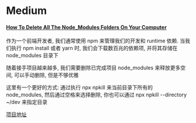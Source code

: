# Medium



#### [How To Delete All The Node_Modules Folders On Your Computer](https://medium.com/frontend-digest/how-to-delete-all-the-node-modules-folders-on-your-computer-b8103c2ea272)

作为一个前端开发者, 我们通常使用 npm 来管理我们的开发和 runtime 依赖. 当我们执行 npm install 或者 yarn 时, 我们会下载数百兆的依赖项, 并将其存储在 node_modules 目录下

随着接手项目越来越多, 我们需要删除已完成项目 node_modules 来释放更多空间, 可以手动删除, 但是不够优雅

这里有一个更好的方式: 通过执行 npx npkill 来当前目录下所有的 node_modules, 然后通过空格来选择删除, 你也可以通过 npx npkill --directory ~/dev 来指定目录

[项目地址](https://github.com/voidcosmos/npkill)

